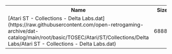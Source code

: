 <table>
<tr><th>Name</th><th>Size</th></tr>
<tr><td>[Atari ST - Collections - Delta Labs.dat](https://raw.githubusercontent.com/open-retrogaming-archive/dat-catalog/main/root/basic/TOSEC/Atari/ST/Collections/Delta Labs/Atari ST - Collections - Delta Labs.dat)</td><td>68886</td></tr>
</table>
